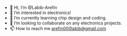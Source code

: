 - 👋 Hi, I’m @Labib-Arefin
- 👀 I’m interested in electronics!
- 🌱 I’m currently learning chip design and coding.
- 💞️ I’m looking to collaborate on any electronics projects.
- 📫 How to reach me arefin000labib@gmail.com

<!---
Labib-Arefin/Labib-Arefin is a ✨ special ✨ repository because its `README.md` (this file) appears on your GitHub profile.
You can click the Preview link to take a look at your changes.
--->
